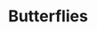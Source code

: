 ---
title: Butterflies
longTitle: 'Butterflies'
tags:
- gccommon
broaderTerm:
- "[[Insects]]"
french:
- "[[Papillon]]"
usedFor:
- "[[Moths]]"
---